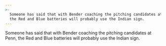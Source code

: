```yaml
---
>-
  Someone has said that with Bender coaching the pitching candidates at Penn,
  the Red and Blue batteries will probably use the Indian sign.
---
```


Someone has said that with Bender coaching the pitching candidates at Penn, the Red and Blue batteries will probably use the Indian sign.